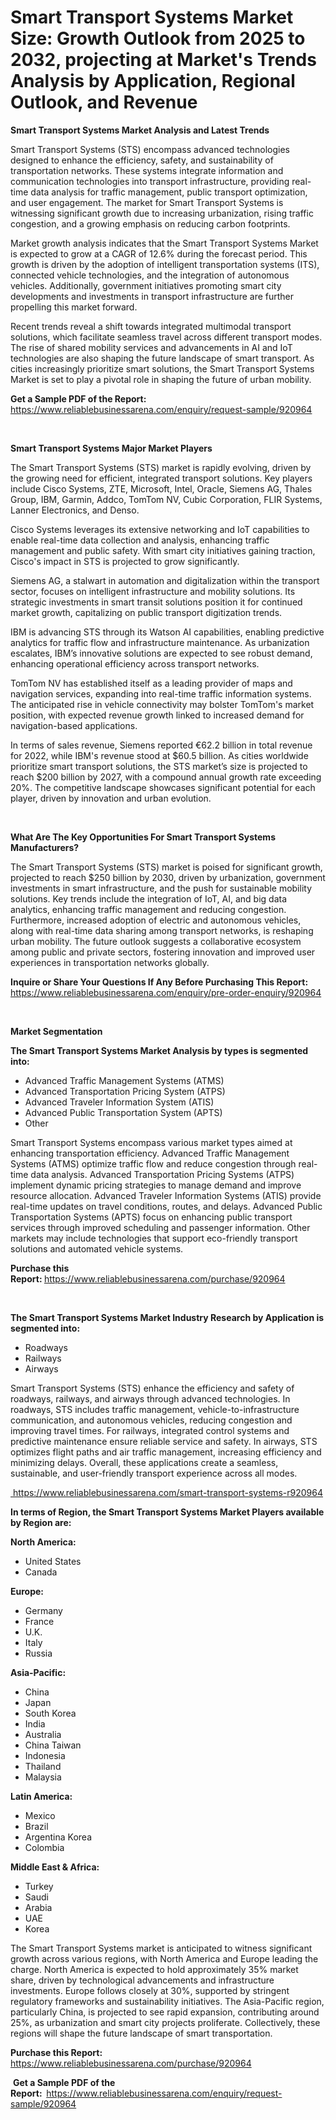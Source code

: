 <p><h1>Smart Transport Systems Market Size: Growth Outlook from 2025 to 2032, projecting at Market's Trends Analysis by Application, Regional Outlook, and Revenue</h1></p><p><strong>Smart Transport Systems Market Analysis and Latest Trends</strong></p>
<p><p>Smart Transport Systems (STS) encompass advanced technologies designed to enhance the efficiency, safety, and sustainability of transportation networks. These systems integrate information and communication technologies into transport infrastructure, providing real-time data analysis for traffic management, public transport optimization, and user engagement. The market for Smart Transport Systems is witnessing significant growth due to increasing urbanization, rising traffic congestion, and a growing emphasis on reducing carbon footprints.</p><p>Market growth analysis indicates that the Smart Transport Systems Market is expected to grow at a CAGR of 12.6% during the forecast period. This growth is driven by the adoption of intelligent transportation systems (ITS), connected vehicle technologies, and the integration of autonomous vehicles. Additionally, government initiatives promoting smart city developments and investments in transport infrastructure are further propelling this market forward. </p><p>Recent trends reveal a shift towards integrated multimodal transport solutions, which facilitate seamless travel across different transport modes. The rise of shared mobility services and advancements in AI and IoT technologies are also shaping the future landscape of smart transport. As cities increasingly prioritize smart solutions, the Smart Transport Systems Market is set to play a pivotal role in shaping the future of urban mobility.</p></p>
<p><strong>Get a Sample PDF of the Report:&nbsp;</strong> <a href="https://www.reliablebusinessarena.com/enquiry/request-sample/920964?utm_campaign=2960&utm_medium=2&utm_source=Github&utm_content=ia&utm_term=17042025&utm_id=smart-transport-systems">https://www.reliablebusinessarena.com/enquiry/request-sample/920964</a></p>
<p>&nbsp;</p>
<p><strong>Smart Transport Systems Major Market Players</strong></p>
<p><p>The Smart Transport Systems (STS) market is rapidly evolving, driven by the growing need for efficient, integrated transport solutions. Key players include Cisco Systems, ZTE, Microsoft, Intel, Oracle, Siemens AG, Thales Group, IBM, Garmin, Addco, TomTom NV, Cubic Corporation, FLIR Systems, Lanner Electronics, and Denso.</p><p>Cisco Systems leverages its extensive networking and IoT capabilities to enable real-time data collection and analysis, enhancing traffic management and public safety. With smart city initiatives gaining traction, Cisco's impact in STS is projected to grow significantly.</p><p>Siemens AG, a stalwart in automation and digitalization within the transport sector, focuses on intelligent infrastructure and mobility solutions. Its strategic investments in smart transit solutions position it for continued market growth, capitalizing on public transport digitization trends.</p><p>IBM is advancing STS through its Watson AI capabilities, enabling predictive analytics for traffic flow and infrastructure maintenance. As urbanization escalates, IBM’s innovative solutions are expected to see robust demand, enhancing operational efficiency across transport networks.</p><p>TomTom NV has established itself as a leading provider of maps and navigation services, expanding into real-time traffic information systems. The anticipated rise in vehicle connectivity may bolster TomTom's market position, with expected revenue growth linked to increased demand for navigation-based applications.</p><p>In terms of sales revenue, Siemens reported €62.2 billion in total revenue for 2022, while IBM's revenue stood at $60.5 billion. As cities worldwide prioritize smart transport solutions, the STS market’s size is projected to reach $200 billion by 2027, with a compound annual growth rate exceeding 20%. The competitive landscape showcases significant potential for each player, driven by innovation and urban evolution.</p></p>
<p>&nbsp;</p>
<p><strong>What Are The Key Opportunities For Smart Transport Systems Manufacturers?</strong></p>
<p><p>The Smart Transport Systems (STS) market is poised for significant growth, projected to reach $250 billion by 2030, driven by urbanization, government investments in smart infrastructure, and the push for sustainable mobility solutions. Key trends include the integration of IoT, AI, and big data analytics, enhancing traffic management and reducing congestion. Furthermore, increased adoption of electric and autonomous vehicles, along with real-time data sharing among transport networks, is reshaping urban mobility. The future outlook suggests a collaborative ecosystem among public and private sectors, fostering innovation and improved user experiences in transportation networks globally.</p></p>
<p><strong>Inquire or Share Your Questions If Any Before Purchasing This Report:</strong> <a href="https://www.reliablebusinessarena.com/enquiry/pre-order-enquiry/920964?utm_campaign=2960&utm_medium=2&utm_source=Github&utm_content=ia&utm_term=17042025&utm_id=smart-transport-systems">https://www.reliablebusinessarena.com/enquiry/pre-order-enquiry/920964</a></p>
<p>&nbsp;</p>
<p><strong>Market Segmentation</strong></p>
<p><strong>The Smart Transport Systems Market Analysis by types is segmented into:</strong></p>
<p><ul><li>Advanced Traffic Management Systems (ATMS)</li><li>Advanced Transportation Pricing System (ATPS)</li><li>Advanced Traveler Information System (ATIS)</li><li>Advanced Public Transportation System (APTS)</li><li>Other</li></ul></p>
<p><p>Smart Transport Systems encompass various market types aimed at enhancing transportation efficiency. Advanced Traffic Management Systems (ATMS) optimize traffic flow and reduce congestion through real-time data analysis. Advanced Transportation Pricing Systems (ATPS) implement dynamic pricing strategies to manage demand and improve resource allocation. Advanced Traveler Information Systems (ATIS) provide real-time updates on travel conditions, routes, and delays. Advanced Public Transportation Systems (APTS) focus on enhancing public transport services through improved scheduling and passenger information. Other markets may include technologies that support eco-friendly transport solutions and automated vehicle systems.</p></p>
<p><strong>Purchase this Report:&nbsp;</strong><a href="https://www.reliablebusinessarena.com/purchase/920964?utm_campaign=2960&utm_medium=2&utm_source=Github&utm_content=ia&utm_term=17042025&utm_id=smart-transport-systems">https://www.reliablebusinessarena.com/purchase/920964</a></p>
<p>&nbsp;</p>
<p><strong>The Smart Transport Systems Market Industry Research by Application is segmented into:</strong></p>
<p><ul><li>Roadways</li><li>Railways</li><li>Airways</li></ul></p>
<p><p>Smart Transport Systems (STS) enhance the efficiency and safety of roadways, railways, and airways through advanced technologies. In roadways, STS includes traffic management, vehicle-to-infrastructure communication, and autonomous vehicles, reducing congestion and improving travel times. For railways, integrated control systems and predictive maintenance ensure reliable service and safety. In airways, STS optimizes flight paths and air traffic management, increasing efficiency and minimizing delays. Overall, these applications create a seamless, sustainable, and user-friendly transport experience across all modes.</p></p>
<p><a href="https://www.reliablebusinessarena.com/smart-transport-systems-r920964?utm_campaign=2960&utm_medium=2&utm_source=Github&utm_content=ia&utm_term=17042025&utm_id=smart-transport-systems">&nbsp;https://www.reliablebusinessarena.com/smart-transport-systems-r920964</a></p>
<p><strong>In terms of Region, the Smart Transport Systems Market Players available by Region are:</strong></p>
<p>
    <p> <strong> North America: </strong>
        <ul>
            <li>United States</li>
            <li>Canada</li>
        </ul>
        </p> 
    <p> <strong> Europe: </strong>
        <ul>
            <li>Germany</li>
            <li>France</li>
            <li>U.K.</li>
            <li>Italy</li>
            <li>Russia</li>
        </ul>
        </p> 
    <p> <strong> Asia-Pacific: </strong>
        <ul>
            <li>China</li>
            <li>Japan</li>
            <li>South Korea</li>
            <li>India</li>
            <li>Australia</li>
            <li>China Taiwan</li>
            <li>Indonesia</li>
            <li>Thailand</li>
            <li>Malaysia</li>
        </ul>
        </p> 
    <p> <strong> Latin America: </strong>
        <ul>
            <li>Mexico</li>
            <li>Brazil</li>
            <li>Argentina Korea</li>
            <li>Colombia</li>
        </ul>
        </p> 
    <p> <strong> Middle East & Africa: </strong>
        <ul>
            <li>Turkey</li>
            <li>Saudi</li>
            <li>Arabia</li>
            <li>UAE</li>
            <li>Korea</li>
        </ul>
    </p>
    </p>
<p><p>The Smart Transport Systems market is anticipated to witness significant growth across various regions, with North America and Europe leading the charge. North America is expected to hold approximately 35% market share, driven by technological advancements and infrastructure investments. Europe follows closely at 30%, supported by stringent regulatory frameworks and sustainability initiatives. The Asia-Pacific region, particularly China, is projected to see rapid expansion, contributing around 25%, as urbanization and smart city projects proliferate. Collectively, these regions will shape the future landscape of smart transportation.</p></p>
<p><strong>Purchase this Report: </strong><a href="https://www.reliablebusinessarena.com/purchase/920964?utm_campaign=2960&utm_medium=2&utm_source=Github&utm_content=ia&utm_term=17042025&utm_id=smart-transport-systems">https://www.reliablebusinessarena.com/purchase/920964</a></p>
<p>&nbsp;<strong>Get a Sample PDF of the Report:&nbsp;&nbsp;</strong><a href="https://www.reliablebusinessarena.com/enquiry/request-sample/920964?utm_campaign=2960&utm_medium=2&utm_source=Github&utm_content=ia&utm_term=17042025&utm_id=smart-transport-systems">https://www.reliablebusinessarena.com/enquiry/request-sample/920964</a></p>
<p><strong></strong></p>
<p><p></p><p></p><p></p></p>